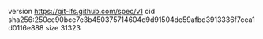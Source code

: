 version https://git-lfs.github.com/spec/v1
oid sha256:250ce90bce7e3b450375714604d9d91504de59afbd3913336f7cea1d0116e888
size 31323
